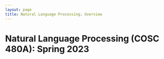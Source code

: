 ```yaml
---
layout: page
title: Natural Language Processing; Overview
---
```


# Natural Language Processing (COSC 480A): Spring 2023

